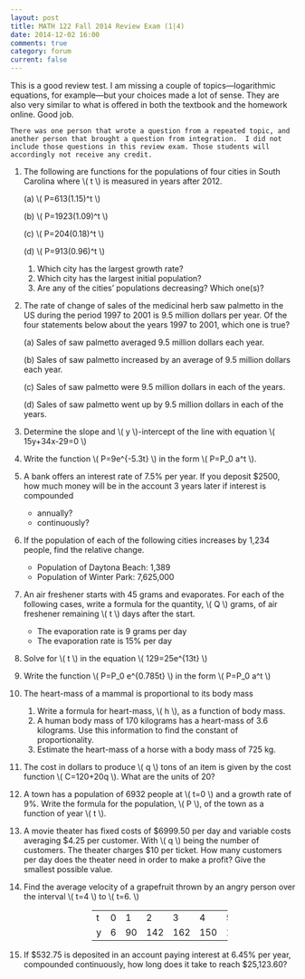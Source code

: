 ```yaml
---
layout: post
title: MATH 122 Fall 2014 Review Exam (1|4)
date: 2014-12-02 16:00
comments: true
category: forum
current: false
---
```


<div class="well">
	This is a good review test.  I am missing a couple of topics—logarithmic equations, for example—but your choices made a lot of sense.  They are also very similar to what is offered in both the textbook and the homework online.  Good job. <br />


	There was one person that wrote a question from a repeated topic, and another person that brought a question from integration.  I did not include those questions in this review exam. Those students will accordingly not receive any credit.
</div>

1. The following are functions for the populations of four cities in South Carolina where <span>\\( t \\)</span> is measured in years after 2012.

	(a) <span>\\( P=613(1.15)^t \\)</span>

	(b) <span>\\( P=1923(1.09)^t \\)</span>

	(c) <span>\\( P=204(0.18)^t \\)</span>

	(d) <span>\\( P=913(0.96)^t \\)</span>

	1. Which city has the largest growth rate?
	2. Which city has the largest initial population?
	3. Are any of the cities’ populations decreasing? Which one(s)?

2. The rate of change of sales of the medicinal herb saw palmetto in the US during the period 1997 to 2001 is 9.5 million dollars per year.  Of the four statements below about the years 1997 to 2001, which one is true?

	(a) Sales of saw palmetto averaged 9.5 million dollars each year.

	(b) Sales of saw palmetto increased by an average of 9.5 million dollars each year.

	(c) Sales of saw palmetto were 9.5 million dollars in each of the years.

	(d) Sales of saw palmetto went up by 9.5 million dollars in each of the years.

3. Determine the slope and <span>\\( y \\)</span>-intercept of the line with equation <span>\\( 15y+34x-29=0 \\)</span>
4. Write the function <span>\\( P=9e^{-5.3t} \\)</span> in the form <span>\\( P=P_0 a^t \\)</span>. 
5. A bank offers an interest rate of 7.5% per year. If you deposit $2500, how much money will be in the account 3 years later if interest is compounded
   
	* annually?
	* continuously?

6. If the population of each of the following cities increases by 1,234 people, find the relative change.
 
	* Population of Daytona Beach: 1,389
	* Population of Winter Park: 7,625,000

7. An air freshener starts with 45 grams and evaporates. For each of the following cases, write a formula for the quantity, <span>\\( Q \\)</span> grams, of air freshener remaining <span>\\( t \\)</span> days after the start.

	* The evaporation rate is 9 grams per day
	* The evaporation rate is 15% per day

8. Solve for <span>\\( t \\)</span> in the equation <span>\\( 129=25e^{13t} \\)</span>
9. Write the function <span>\\( P=P_0 e^{0.785t} \\)</span> in the form <span>\\( P=P_0 a^t \\)</span>
10. The heart-mass of a mammal is proportional to its body mass

	1. Write a formula for heart-mass, <span>\\( h \\)</span>, as a function of body mass.
	2. A human body mass of 170 kilograms has a heart-mass of 3.6 kilograms.  Use this information to find the constant of proportionality.
	3. Estimate the heart-mass of a horse with a body mass of 725 kg. 

11. The cost in dollars to produce <span>\\( q \\)</span> tons of an item is given by the cost function <span>\\( C=120+20q \\)</span>. What are the units of 20?
12. A town has a population of 6932 people at <span>\\( t=0 \\)</span> and a growth rate of 9%. Write the formula for the population, <span>\\( P \\)</span>, of the town as a function of year <span>\\( t \\)<span>.
13. A movie theater has fixed costs of $6999.50 per day and variable costs averaging $4.25 per customer. With <span>\\( q \\)</span> being the number of customers. The theater charges $10 per ticket.
How many customers per day does the theater need in order to make a profit? Give the smallest possible value.
14. Find the average velocity of a grapefruit thrown by an angry person over the interval <span>\\( t=4 \\)</span> to <span>\\( t=6. \\)</span>

	<div style="text-align:center;">
		<table class="table table-bordered" style="width:50%; margin-left:auto; margin-right:auto;">
			<tr>
				<td> t</td><td>	0</td><td>	1</td><td>2</td><td>3</td><td>4</td><td>5</td><td>6</td>
			</tr>
			<tr>
				<td>y</td><td>6</td><td>90</td><td>142</td><td>162</td><td>150</td><td>106</td><td>30</td>
			</tr>
		</table>
	</div>

15. If $532.75 is deposited in an account paying interest at 6.45% per year, compounded continuously, how long does it take to reach $25,123.60?



